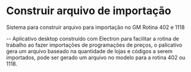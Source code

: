 # Construir arquivo de importação
Sistema para construir arquivo para importação no GM Rotina 402 e 1118

-- Aplicativo desktop construído com Electron para facilitar a rotina de trabalho ao fazer importações de programações de preços, o palicativo gera um arquivo baseado na quantidade de lojas e códigos a serem importados, pode ser gerado um arquivo no modelo para a rotina 402 ou 1118.  
